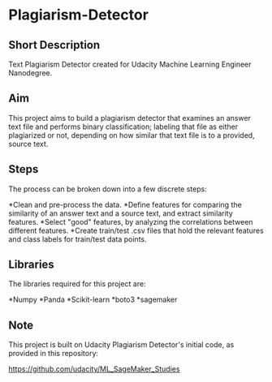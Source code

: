 # Plagiarism-Detector

## Short Description

Text Plagiarism Detector created for Udacity Machine Learning Engineer Nanodegree.

## Aim

This project aims to build a plagiarism detector that examines an answer text file and performs binary classification; labeling that file as either plagiarized or not, depending on how similar that text file is to a provided, source text.

## Steps

The process can be broken down into a few discrete steps:

*Clean and pre-process the data.
*Define features for comparing the similarity of an answer text and a source text, and extract similarity features.
*Select "good" features, by analyzing the correlations between different features.
*Create train/test .csv files that hold the relevant features and class labels for train/test data points.


## Libraries

The libraries required for this project are:

*Numpy
*Panda
*Scikit-learn
*boto3
*sagemaker


## Note

This project is built on Udacity Plagiarism Detector's initial code, as provided in this repository: 

https://github.com/udacity/ML_SageMaker_Studies

